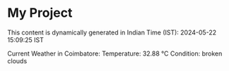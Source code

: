 # My Project

This content is dynamically generated in Indian Time (IST): 2024-05-22 15:09:25 IST


Current Weather in Coimbatore:
Temperature: 32.88 °C
Condition: broken clouds
